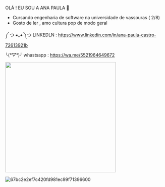 OLÁ !  EU SOU  A ANA PAULA 👋

- Cursando engenharia de software na universidade de vassouras ( 2/8)
- Gosto de ler , amo cultura pop de modo geral 

༼ つ ◕_◕ ༽つ LINKEDLN : https://www.linkedin.com/in/ana-paula-castro-72613921b


╰(*°▽°*)╯ whastsapp : https://wa.me/5521964649672




<img src="https://github-readme-stats.vercel.app/api?username=Anadevbycode&theme=merko" width="350"/>  












![67bc2e2ef7c420fd981ec99f71396600 ](https://user-images.githubusercontent.com/101351761/166745098-339361dd-625f-4a43-b820-e27282f941f4.gif)




                            









                                                             



                                              


     
     
     
    





























































































































































































































































































































































































































































































































































